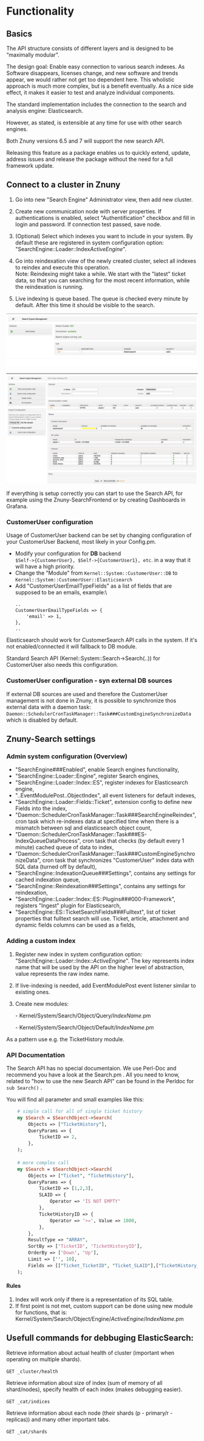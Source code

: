 # Functionality

## Basics

The API structure consists of different layers and is designed to be “maximally modular”.

The design goal: Enable easy connection to various search indexes.
As Software disappears, licenses change, and new software and trends appear, we would rather not get too dependent here. This wholistic approach is much more complex, but is a benefit eventually.
As a nice side effect, it makes it easier to test and analyze individual components.

The standard implementation includes the connection to the search and analysis engine: Elasticsearch.

However, as stated, is extensible at any time for use with other search engines.

Both Znuny versions 6.5 and 7 will support the new search API.

Releasing this feature as a package enables us to quickly extend, update, address issues and release the package without the need for a full framework update.

## Connect to a cluster in Znuny

1. Go into new "Search Engine" Administrator view, then add new cluster.
2. Create new communication node with server properties. If authentications is enabled, select "Authentification" checkbox and fill in login and password.
If connection test passed, save node.
3. (Optional) Select which indexes you want to include in your system. By default these are registered in system configuration option: "SearchEngine::Loader::Index*ActiveEngine*".
4. Go into reindexation view of the newly created cluster, select all indexes to reindex and execute this operation.\
Note: Reindexing might take a while. We start with the "latest" ticket data, so that you
can searching for the most recent information, while the reindexation is running.

5. Live indexing is queue based. The queue is checked every minute by default. After this time it should be visible to the search.

![Cluster List](doc/en/images/ClusterList.png)

![Cluster Details](doc/en/images/ClusterDetails.png)

If everything is setup correctly you can start to use the Search API, for example using
the Znuny-SearchFrontend or by creating Dashboards in Grafana.


### CustomerUser configuration

Usage of CustomerUser backend can be set by changing configuration of
your CustomerUser Backend, most likely in your Config.pm.


- Modify your configuration for **DB** backend\
  `$Self->{CustomerUser}, $Self->{CustomerUser1}, etc`. in a way that it
will have a high priority.
- Change the "Module" from `Kernel::System::CustomerUser::DB` to `Kernel::System::CustomerUser::Elasticsearch`
- Add "CustomerUserEmailTypeFields" as a list of fields that are supposed to be an emails, example:\
    ```
    ..
    CustomerUserEmailTypeFields => {
        'email' => 1,
    },
    ..
    ```

Elasticsearch should work for CustomerSearch API calls in the system.
If it's not enabled/connected it will fallback to DB module.

Standard Search API (Kernel::System::Search->Search(..)) for CustomerUser also needs this configuration.

### CustomerUser configuration - syn external DB sources
If external DB sources are used and therefore the CustomerUser management is not done in Znuny,
it is possible to synchronize thos external data with a daemon task: `Daemon::SchedulerCronTaskManager::Task###CustomEngineSynchronizeData`\
which is disabled by default.


## Znuny-Search settings

### Admin system configuration (Overview)

- "SearchEngine###Enabled", enable Search engines functionality,
- "SearchEngine::Loader::Engine", register Search engines,
- "SearchEngine::Loader::Index::ES", register indexes for Elasticsearch engine,
- "..EventModulePost..ObjectIndex", all event listeners for default indexes,
- "SearchEngine::Loader::Fields::Ticket", extension config to define new Fields into the index,
- "Daemon::SchedulerCronTaskManager::Task###SearchEngineReindex", cron task which re-indexes data at specified time when there is a mismatch between sql and elasticsearch object count,
- "Daemon::SchedulerCronTaskManager::Task###ES-IndexQueueDataProcess", cron task that checks (by default every 1 minute) cached queue of data to index,
- "Daemon::SchedulerCronTaskManager::Task###CustomEngineSynchronizeData", cron task that synchronizes "CustomerUser" index data with SQL data (turned off by default),
- "SearchEngine::IndexationQueue###Settings", contains any settings for cached indexation queue,
- "SearchEngine::Reindexation###Settings", contains any settings for reindexation,
- "SearchEngine::Loader::Index::ES::Plugins###000-Framework", registers "Ingest" plugin for Elasticsearch,
- "SearchEngine::ES::TicketSearchFields###Fulltext", list of ticket properties that fulltext search will use. Ticket, article, attachment and dynamic fields columns can be used as a fields,

### Adding a custom index

1. Register new index in system configuration option: "SearchEngine::Loader::Index::*ActiveEngine*".
The key represents index name that will be used by the API on the higher level of abstraction, value represents the raw index name.
2. If live-indexing is needed, add EventModulePost event listener similar to existing ones.
3. Create new modules:

    \- Kernel/System/Search/Object/Query/*IndexName*.pm

    \- Kernel/System/Search/Object/Default/*IndexName*.pm

As a pattern use e.g. the TicketHistory module.


### API Documentation

The Search API has no special documentaion. We use Perl-Doc and recommend you have
a look at the Search.pm .
All you need to know, related to "how to use the new Search API" can be found
in the Perldoc for `sub Search()` .

You will find all parameter and small examples like this:
```Perl
    # simple call for all of single ticket history
    my $Search = $SearchObject->Search(
        Objects => ["TicketHistory"],
        QueryParams => {
            TicketID => 2,
        },
    );

    # more complex call
    my $Search = $SearchObject->Search(
        Objects => ["Ticket", "TicketHistory"],
        QueryParams => {
            TicketID => [1,2,3],
            SLAID => {
                Operator => 'IS NOT EMPTY'
            },
            TicketHistoryID => {
                Operator => '>=', Value => 1000,
            },
        },
        ResultType => "ARRAY",
        SortBy => ['TicketID', 'TicketHistoryID'],
        OrderBy => ['Down', 'Up'],
        Limit => ['', 10],
        Fields => [["Ticket_TicketID", "Ticket_SLAID"],["TicketHistory_TicketHistoryID", "TicketHistory_Name"]],
    );
```

#### Rules

1. Index will work only if there is a representation of its SQL table.
2. If first point is not met, custom support can be done using new module for functions, that is: Kernel/System/Search/Object/Engine/*ActiveEngine*/*IndexName*.pm


## Usefull commands for debbuging ElasticSearch:

Retrieve information about actual health of cluster (important when operating on multiple shards).

`GET _cluster/health`

Retrieve information about size of index (sum of memory of all shard/nodes), specify health of each index (makes debugging easier).

`GET _cat/indices`

Retrieve information about each node (their shards (p - primary/r - replicas)) and many other important tabs.

`GET _cat/shards`